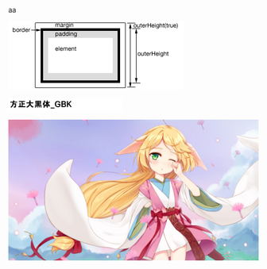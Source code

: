 aa


![adf](../.asset/0042_04_03.png)

![aa](../.asset/方正大黑体_GBK.png)

![adsf](../.asset/a37cfca392c861061a8a65042ab4ef2a.jpg)